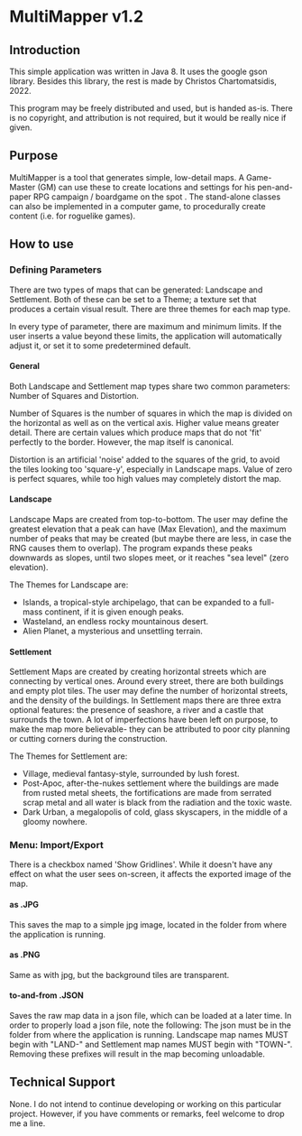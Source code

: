 # MultiMapper v1.2

## Introduction

This simple application was written in Java 8.
It uses the google gson library.
Besides this library, the rest is made by Christos Chartomatsidis, 2022.

This program may be freely distributed and used, but is handed as-is.
There is no copyright, and attribution is not required, but it would be really nice if given.


## Purpose

MultiMapper is a tool that generates simple, low-detail maps.
A Game-Master (GM) can use these to create locations and settings for his pen-and-paper RPG campaign / boardgame on the spot .
The stand-alone classes can also be implemented in a computer game, to procedurally create content (i.e. for roguelike games).


## How to use

### Defining Parameters

There are two types of maps that can be generated: Landscape and Settlement.
Both of these can be set to a Theme; a texture set that produces a certain visual result. There are three themes for each map type.

In every type of parameter, there are maximum and minimum limits. If the user inserts a value beyond these limits, the application will automatically adjust it, or set it to some predetermined default.

#### General 

Both Landscape and Settlement map types share two common parameters: Number of Squares and Distortion.

Number of Squares is the number of squares in which the map is divided on the horizontal as well as on the vertical axis. Higher value means greater detail.
There are certain values which produce maps that do not 'fit' perfectly to the border. However, the map itself is canonical.

Distortion is an artificial 'noise' added to the squares of the grid, to avoid the tiles looking too 'square-y', especially in Landscape maps. Value of zero is perfect squares, while too high values may completely distort the map.

#### Landscape

Landscape Maps are created from top-to-bottom. 
The user may define the greatest elevation that a peak can have (Max Elevation), and the maximum number of peaks that may be created (but maybe there are less, in case the RNG causes them to overlap). The program expands these peaks downwards as slopes, until two slopes meet, or it reaches "sea level" (zero elevation).

The Themes for Landscape are: 

* Islands, a tropical-style archipelago, that can be expanded to a full-mass continent, if it is given enough peaks.
* Wasteland, an endless rocky mountainous desert.
* Alien Planet, a mysterious and unsettling terrain.
 
#### Settlement

Settlement Maps are created by creating horizontal streets which are connecting by vertical ones. Around every street, there are both buildings and empty plot tiles.
The user may define the number of horizontal streets, and the density of the buildings.
In Settlement maps there are three extra optional features: the presence of seashore, a river and a castle that surrounds the town. 
A lot of imperfections have been left on purpose, to make the map more believable- they can be attributed to poor city planning or cutting corners during the construction.

The Themes for Settlement are: 

* Village, medieval fantasy-style, surrounded by lush forest.
* Post-Apoc, after-the-nukes settlement where the buildings are made from rusted metal sheets, the fortifications are made from serrated scrap metal and all water is black from the radiation and the toxic waste.
* Dark Urban, a megalopolis of cold, glass skyscapers, in the middle of a gloomy nowhere.


### Menu: Import/Export

There is a checkbox named 'Show Gridlines'. While it doesn't have any effect on what the user sees on-screen, it affects the exported image of the map.

#### as .JPG

This saves the map to a simple jpg image, located in the folder from where the application is running.

#### as .PNG

Same as with jpg, but the background tiles are transparent.

#### to-and-from .JSON

Saves the raw map data in a json file, which can be loaded at a later time.
In order to properly load a json file, note the following:
The json must be in the folder from where the application is running.
Landscape map names MUST begin with "LAND-" and Settlement map names MUST begin with "TOWN-". Removing these prefixes will result in the map becoming unloadable.


## Technical Support

None. I do not intend to continue developing or working on this particular project. However, if you have comments or remarks, feel welcome to drop me a line.